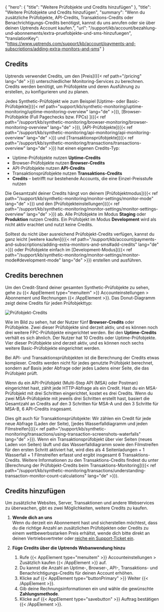 {
  "hero": {
    "title": "Weitere Prüfobjekte und Credits hinzufügen"
  },
  "title": "Weitere Prüfobjekte und Credits hinzufügen",
  "summary": "Wenn du zusätzliche Prüfobjekte, API-Credits, Transaktions-Credits oder Benachrichtigungs-Credits benötigst, kannst du uns anrufen oder sie über deinen Uptrends Account kaufen.",
  "url": "/support/kb/account/bezahlung-und-abonnements/extra-pruefobjekte-und-sms-hinzufuegen",
  "translationKey": "https://www.uptrends.com/support/kb/account/payments-and-subscriptions/adding-extra-monitors-and-sms"
}

## Credits

Uptrends verwendet Credits, um den [Preis]({{< ref path="/pricing" lang="de" >}}) unterschiedlicher Monitoring-Services zu berechnen. Credits werden benötigt, um Prüfobjekte und deren Ausführung zu erstellen, zu konfigurieren und zu planen.

Jedes Synthetic-Prüfobjekt wie zum Beispiel [Uptime- oder Basic-Prüfobjekte]({{< ref path="support/kb/synthetic-monitoring/uptime-monitoring/uptime-monitoring-overview" lang="de" >}}), [Browser-Prüfobjekte (Full Pagechecks bzw. FPCs) ]({{< ref path="/support/kb/synthetic-monitoring/browser-monitoring/browser-monitoring-overview" lang="de" >}}), [API-Prüfobjekte]({{< ref path="/support/kb/synthetic-monitoring/api-monitoring/api-monitoring-overview" lang="de" >}}) und [Transaktionsprüfobjekte]({{< ref path="/support/kb/synthetic-monitoring/transactions/transactions-overview" lang="de" >}}) hat einen eigenen Credits-Typ:

- Uptime-Prüfobjekte nutzen **Uptime-Credits**
- Browser-Prüfobjekte nutzen **Browser-Credits**
- API-Prüfobjekte nutzen **API-Credits**
- Transaktionsprüfobjekte nutzen **Transaktions-Credits**
- **Credits** – betrifft nur bestehende Accounts, die eine Einzel-Preisstufe nutzen

Die Gesamtzahl deiner Credits hängt von deinem [Prüfobjektmodus]({{< ref path="/support/kb/synthetic-monitoring/monitor-settings/monitor-mode" lang="de" >}}) und den [Prüfobjekteinstellungen]({{< ref path="/support/kb/synthetic-monitoring/monitor-settings/monitor-settings-overview" lang="de" >}}) ab. Alle Prüfobjekte im Modus **Staging** oder **Produktion** nutzen Credits. Ein Prüfobjekt im Modus **Development** wird als nicht aktiv erachtet und nutzt keine Credits.

Solltest du nicht über ausreichend Prüfobjekt-Credits verfügen, kannst du ganz leicht [weitere kaufen]({{< ref path="/support/kb/account/payments-and-subscriptions/adding-extra-monitors-and-sms#add-credits" lang="de" >}}) oder Prüfobjekte einfach im [Development-Modus]({{< ref path="/support/kb/synthetic-monitoring/monitor-settings/monitor-mode#development-mode" lang="de" >}}) erstellen und ausführen.

## Credits berechnen

Um den Credit-Stand deiner gesamten Synthetic-Prüfobjekte zu sehen, gehe zu {{< AppElement type="menuitem" >}} Accounteinstellungen > Abonnement und Rechnungen {{< /AppElement >}}. Das Donut-Diagramm zeigt deine Credits für jeden Prüfobjekttyp:

![Prüfobjekt-Credits](/img/content/scr-monitor-credits.min.png)

Wie im Bild zu sehen, hat der Nutzer fünf **Browser-Credits** oder Prüfobjekte. Zwei dieser Prüfobjekte sind derzeit aktiv, und es können noch drei weitere FPC-Prüfobjekte eingerichtet werden. Bei den **Uptime-Credits** verhält es sich ähnlich. Der Nutzer hat 10 Credits oder Uptime-Prüfobjekte. Vier dieser Prüfobjekte sind derzeit aktiv, und es können noch sechs weitere Basic-Prüfobjekte eingerichtet werden.

Bei API- und Transaktionsprüfobjekten ist die Berechnung der Credits etwas komplexer. Credits werden nicht für jedes genutzte Prüfobjekt berechnet, sondern auf Basis jeder Abfrage oder jedes Ladens einer Seite, die das Prüfobjekt prüft. 

Wenn du ein API-Prüfobjekt (Multi-Step API (MSA) oder Postman) eingerichtet hast, zählt jede HTTP-Abfrage als ein Credit. Hast du ein MSA-Prüfobjekt mit drei Schritten eingerichtet, kostet es drei Credits. Wenn du zwei MSA-Prüfobjekte mit jeweils drei Schritten erstellt hast, basiert die Gesamtzahl an Credits auf den 3 Schritten für MSA-A und den 3 Schritte für MSA-B, 6 API-Credits insgesamt.

Dies gilt auch für Transaktionsprüfobjekte: Wir zählen ein Credit für jede neue Abfrage (Laden der Seite), [jedes Wasserfalldiagramm und jeden Filmstreifen]({{< ref path="/support/kb/synthetic-monitoring/transactions/using-transaction-screenshots-waterfalls" lang="de" >}}). Wenn ein Transaktionsprüfobjekt über vier Seiten (neues Laden von Seiten) läuft und das Wasserfalldiagramm sowie den Filmstreifen für den ersten Schritt aktiviert hat, wird dies als 4 Seitenladungen + 1 Wasserfall + 1 Filmstreifen erfasst und ergibt insgesamt 6 Transaktions-Credits. Weitere Informationen zu den Transaktions-Credits findest du unter [Berechnung der Prüfobjekt-Credits beim Transaktions-Monitoring]({{< ref path="/support/kb/synthetic-monitoring/transactions/understanding-transaction-monitor-count-calculations" lang="de" >}}).





## Credits hinzufügen

Um zusätzliche Websites, Server, Transaktionen und andere Webservices zu überwachen, gibt es zwei Möglichkeiten, weitere Credits zu kaufen.

1. **Wende dich an uns**  
    Wenn du derzeit ein Abonnement hast und sicherstellen möchtest, dass du die richtige Anzahl an zusätzlichen Prüfobjekten oder Credits zu einem wettbewerbsstarken Preis erhältst, wende dich bitte direkt an deinen Vertriebsvertreter oder [reiche ein Support-Ticket ein](/contact).  

2. **Füge Credits über die Uptrends Webanwendung hinzu**
    1. Rufe {{< AppElement type="menuitem" >}}  Accounteinstellungen > Zusätzlich kaufen {{< /AppElement >}} auf.
    2. Du kannst die Anzahl an Uptime-, Browser-, API-, Transaktions- und Benachrichtigungs-Credits für deinen Account erhöhen.
    3. Klicke auf {{< AppElement type="buttonPrimary" >}} Weiter {{< /AppElement >}}.
    4. Gib deine Rechnungsinformationen ein und wähle die gewünschte **Zahlungsmethode**.
    5. Klicke auf {{< AppElement type="savebutton" >}} Auftrag bestätigen {{< /AppElement >}}.

